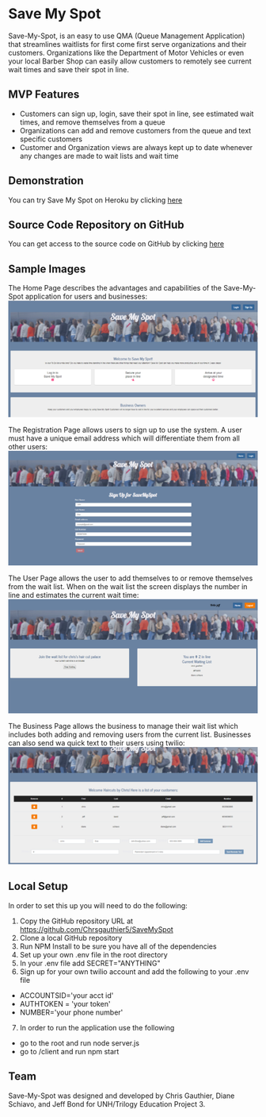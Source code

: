 # Save My Spot
Save-My-Spot, is an easy to use QMA (Queue Management Application) that streamlines waitlists for first come first serve organizations and their customers. Organizations like the Department of Motor Vehicles or even your local Barber Shop can easily allow customers to remotely see current wait times and save their spot in line. 

## MVP Features
- Customers can sign up, login, save their spot in line, see estimated wait times, and remove themselves from a queue
- Organizations can add and remove customers from the queue and text specific customers 
- Customer and Organization views are always kept up to date whenever any changes are made to wait lists and wait time

## Demonstration
You can try Save My Spot on Heroku by clicking [here](https://save-my-spot.herokuapp.com/)

## Source Code Repository on GitHub 
You can get access to the source code on GitHub by clicking [here](https://github.com/Chrsgauthier5/SaveMySpot)

## Sample Images
The Home Page describes the advantages and capabilities of the Save-My-Spot application for users and businesses:
![](./client/public/images/SaveMySpot_Home.PNG)

The Registration Page allows users to sign up to use the system. A user must have a unique email address which will differentiate them from all other users:
![](./client/public/images/SaveMySpot_Register.PNG)

The User Page allows the user to add themselves to or remove themselves from the wait list. When on the wait list the screen displays the number in line and estimates the current wait time:
![](./client/public/images/SaveMySpot_User.PNG)

The Business Page allows the business to manage their wait list which includes both adding and removing users from the current list. Businesses can also send wa quick text to their users using twilio:
![](./client/public/images/SaveMySpot_Business.PNG)

## Local Setup
In order to set this up you will need to do the following:
1. Copy the GitHub repository URL at https://github.com/Chrsgauthier5/SaveMySpot
2. Clone a local GitHub repository 
3. Run NPM Install to be sure you have all of the dependencies
4. Set up your own .env file in the root directory
5. In your .env file add SECRET="ANYTHING"
6. Sign up for your own twilio account and add the following to your .env file
* ACCOUNTSID='your acct id'
* AUTHTOKEN = 'your token'
* NUMBER='your phone number'
7. In order to run the application use the following
* go to the root and run node server.js
* go to /client and run npm start 

## Team
Save-My-Spot was designed and developed by Chris Gauthier, Diane Schiavo, and Jeff Bond for UNH/Trilogy Education Project 3.
